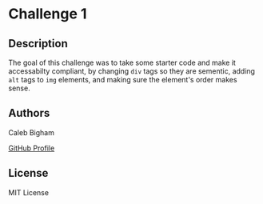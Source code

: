 # Challenge 1

## Description

The goal of this challenge was to take some starter code and make it accessabilty compliant, by changing `div` tags so they are sementic, adding `alt` tags to `img` elements, and making sure the element's order makes sense. 

## Authors

Caleb Bigham 

[GitHub Profile](https://github.com/cbigham25)

## License

MIT License
